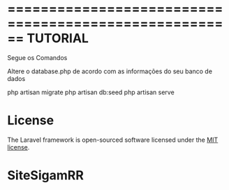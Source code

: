 ======================================================
  TUTORIAL
======================================================
Segue os Comandos

Altere o database.php de acordo com as informações do seu banco de dados 

php artisan migrate
php artisan db:seed
php artisan serve


# License

The Laravel framework is open-sourced software licensed under the [MIT license](https://opensource.org/licenses/MIT).
# SiteSigamRR
